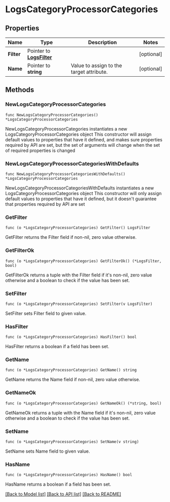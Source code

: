 # LogsCategoryProcessorCategories

## Properties

Name | Type | Description | Notes
------------ | ------------- | ------------- | -------------
**Filter** | Pointer to [**LogsFilter**](LogsFilter.md) |  | [optional] 
**Name** | Pointer to **string** | Value to assign to the target attribute. | [optional] 

## Methods

### NewLogsCategoryProcessorCategories

`func NewLogsCategoryProcessorCategories() *LogsCategoryProcessorCategories`

NewLogsCategoryProcessorCategories instantiates a new LogsCategoryProcessorCategories object
This constructor will assign default values to properties that have it defined,
and makes sure properties required by API are set, but the set of arguments
will change when the set of required properties is changed

### NewLogsCategoryProcessorCategoriesWithDefaults

`func NewLogsCategoryProcessorCategoriesWithDefaults() *LogsCategoryProcessorCategories`

NewLogsCategoryProcessorCategoriesWithDefaults instantiates a new LogsCategoryProcessorCategories object
This constructor will only assign default values to properties that have it defined,
but it doesn't guarantee that properties required by API are set

### GetFilter

`func (o *LogsCategoryProcessorCategories) GetFilter() LogsFilter`

GetFilter returns the Filter field if non-nil, zero value otherwise.

### GetFilterOk

`func (o *LogsCategoryProcessorCategories) GetFilterOk() (*LogsFilter, bool)`

GetFilterOk returns a tuple with the Filter field if it's non-nil, zero value otherwise
and a boolean to check if the value has been set.

### SetFilter

`func (o *LogsCategoryProcessorCategories) SetFilter(v LogsFilter)`

SetFilter sets Filter field to given value.

### HasFilter

`func (o *LogsCategoryProcessorCategories) HasFilter() bool`

HasFilter returns a boolean if a field has been set.

### GetName

`func (o *LogsCategoryProcessorCategories) GetName() string`

GetName returns the Name field if non-nil, zero value otherwise.

### GetNameOk

`func (o *LogsCategoryProcessorCategories) GetNameOk() (*string, bool)`

GetNameOk returns a tuple with the Name field if it's non-nil, zero value otherwise
and a boolean to check if the value has been set.

### SetName

`func (o *LogsCategoryProcessorCategories) SetName(v string)`

SetName sets Name field to given value.

### HasName

`func (o *LogsCategoryProcessorCategories) HasName() bool`

HasName returns a boolean if a field has been set.


[[Back to Model list]](../README.md#documentation-for-models) [[Back to API list]](../README.md#documentation-for-api-endpoints) [[Back to README]](../README.md)


